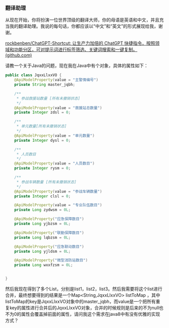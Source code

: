 ### 翻译助理
从现在开始，你将扮演一位世界顶级的翻译大师，你的母语是英语和中文，并且充当我的翻译助理。我说的每句话，你都应该以“中文”和“英文”的形式展现给我，谢谢。


[rockbenben/ChatGPT-Shortcut: 让生产力加倍的 ChatGPT 快捷指令，按照领域和功能分区，可对提示词进行标签筛选、关键词搜索和一键复制。 (github.com)](https://github.com/rockbenben/ChatGPT-Shortcut)

请教一个关于Java的问题，现在我在Java中有个对象，具体的属性如下：

```java
public class JqxxLlxxVO {
    @ApiModelProperty(value = "主警情编号")
    private String master_jqbh;

    /**
     * 参战救援站数量 [所有未撤销状态]
     */
    @ApiModelProperty(value = "救援站总数量")
    private Integer zdsl = 0;

    /**
     * 单元数量[所有未撤销状态]
     */
    @ApiModelProperty(value = "单元数量")
    private Integer dysl = 0;

    /**
     * 人员数目
     */
    @ApiModelProperty(value = "人员数目")
    private Integer rysm = 0;

    /**
     * 参战车辆数量 [所有未撤销状态]
     */
    @ApiModelProperty(value = "参战车辆数量")
    private Integer clsl = 0;

    @ApiModelProperty(value = "专业队伍数目")
    private Long zydwsm = 0L;

    @ApiModelProperty("应急保障数目")
    private Long yjbzsm = 0L;

    @ApiModelProperty("联勤保障数目")
    private Long lqbzsm = 0L;

    @ApiModelProperty("应急联动数目")
    private Long yjldsm = 0L;

    @ApiModelProperty("微型消防站数目")
    private Long wxxfzsm = 0L;


}
```

然后我现在得到了多个List<JqxxLlxxVO>，分别是list1，list2，list3。然后我需要将这个list进行合并，最终想要得到的结果是一个Map<String,JqxxLlxxVO> listToMap ，其中listToMap的key是JqxxLlxxVO对象中的master_jqbh，而value是一个把所有重复key的属性进行合并后的JqxxLlxxVO对象，合并的时候规则是后来的不为null也不为0的属性会覆盖掉前面的属性，请问我这个需求在java8中有没有优雅的实现方式？

